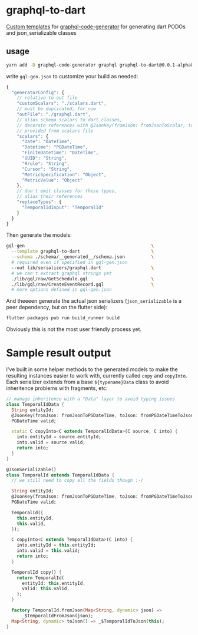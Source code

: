 # graphql-to-dart
[Custom templates](https://github.com/dotansimha/graphql-code-generator/blob/master/packages/graphql-codegen-generators/CUSTOM_TEMPLATES.md) for [graphql-code-generator](https://github.com/dotansimha/graphql-code-generator) for generating dart PODOs and json_serializable classes

## usage
```bash
yarn add -D graphql-code-generator graphql graphql-to-dart@0.0.1-alpha8
```
write `gql-gen.json` to customize your build as needed:
```javascript
{
  "generatorConfig": {
    // relative to out file
    "customScalars": "./scalars.dart",
    // must be duplicated, for now
    "outFile": "./graphql.dart",
    // alias schema scalars to dart classes,
    // decorate references with @JsonKey(fromJson: fromJsonToScalar, toJson: fromScalarToJson)
    // provided from scalars file
    "scalars": {
      "Date": "DateTime",
      "Datetime": "PGDateTime",
      "FiniteDatetime": "DateTime",
      "UUID": "String",
      "Rrule": "String",
      "Cursor": "String",
      "MetricSpecification": "Object",
      "MetricValue": "Object"
    },
    // don't emit classes for these types, 
    // alias their references
    "replaceTypes": {
      "TemporalIdInput": "TemporalId"
    }
  }
}
```
Then generate the models:
```bash
gql-gen                                                \
  --template graphql-to-dart                           \
  --schema ./schema/__generated__/schema.json          \
  # required even if specified in gql-gen.json
  --out lib/serializers/graphql.dart                   \
  # we can't extract graphql strings yet
  ./lib/gql/raw/GetSchedule.gql                        \
  ./lib/gql/raw/CreateEventRecord.gql                  \
  # more options defined in gql-gen.json
```
And theeeen generate the actual json serializers (`json_serializable` is a peer dependency, but on the flutter side):
```bash
flutter packages pub run build_runner build
```

Obviously this is not the most user friendly process yet.

# Sample result output
I've built in some helper methods to the generated models to make the resulting instances easier to work with, currently called `copy` and `copyInto`. Each serializer extends from a base `${typename}Data` class to avoid inheritence problems with fragments, etc:

```dart
// manage inheritence with a "Data" layer to avoid typing issues
class TemporalIdData {
  String entityId;
  @JsonKey(fromJson: fromJsonToPGDateTime, toJson: fromPGDateTimeToJson)
  PGDateTime valid;

  static C copyInto<C extends TemporalIdData>(C source, C into) {
    into.entityId = source.entityId;
    into.valid = source.valid;
    return into;
  }
}

@JsonSerializable()
class TemporalId extends TemporalIdData {
  // we still need to copy all the fields though :-/

  String entityId;
  @JsonKey(fromJson: fromJsonToPGDateTime, toJson: fromPGDateTimeToJson)
  PGDateTime valid;

  TemporalId({
    this.entityId,
    this.valid,
  });

  C copyInto<C extends TemporalIdData>(C into) {
    into.entityId = this.entityId;
    into.valid = this.valid;
    return into;
  }

  TemporalId copy() {
    return TemporalId(
      entityId: this.entityId,
      valid: this.valid,
    );
  }

  factory TemporalId.fromJson(Map<String, dynamic> json) =>
      _$TemporalIdFromJson(json);
  Map<String, dynamic> toJson() => _$TemporalIdToJson(this);
}
```
